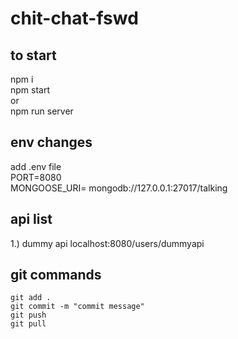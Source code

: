 # chit-chat-fswd

## to start 
npm i  
npm start  
or  
npm run server  

## env changes
add .env file  
PORT=8080  
MONGOOSE_URI= mongodb://127.0.0.1:27017/talking  


## api list
1.) dummy api localhost:8080/users/dummyapi



## git commands
    git add .  
    git commit -m "commit message"  
    git push
    git pull

